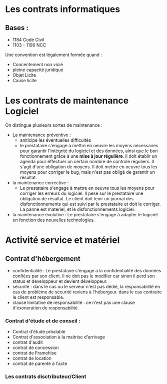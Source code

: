 # Les contrats informatiques
 ## Bases :
 - 1184 Code Civil  
 - 1103 - 1106 NCC


 Une convention est légalement formée quand :
- Concentement non vicié
- pleine capacité juridique
- Objet Licite
- Cause licite

# Les contrats de maintenance Logiciel
On distingue plusieurs sortes de maintenance :
  - La maintenance préventive :
    - aniticipe les éventuelles difficultés
    - le prestataire s'engage à mettre en oeuvre les moyens nécessaires pour garantir l'intégrité du logiciel et des données, ainsi que le bon fonctionnement grâce à une **mise à jour régulière**.
    Il doit établir un agenda pour éffectuer un certain nombre de controle réguliers. Il s'agit d'une obligation de moyens. Il doit mettre en oeuvre tous les moyens pour corriger le bug, mais n'est pas obligé de garantir un résultat.
  - la maintenance corrective :
    - Le prestataire s'engage à mettre en oeuvre tous les moyens pour corriger les erreurs du logiciel. Il pese sur le prestataire une obligation de résultat.
    Le client doit tenir un journal des disfonctionnements qui est suivi par le prestataire et doit le corriger. La panne est materiel, et le disfonctionnements logiciel.
  - la maintenance évolutive : Le prestataire s'engage à adapter le logiciel en fonction des nouvelles technologies.

  # Activité service et matériel

  ## Contrat d'hébergement
  - confidentialité :
  Le prestataire s'engage a la confidentialité des données confiées par son client. Il ne doit pas le modifier car sinon il perd son status et developpeur et devient développeur.
  - sécurité : dans le cas ou le serveur n'est pas dédié, la responsabilité en cas de problème de sécurité reviens à l'hébergeur. dans le cas contraire le client est responsable.  
  - clause limitative de responsabilité :
   ce n'est pas une clause d'exoneration de responsabilité.

###  Contrat d'étude et de conseil :
   - Contrat d'étude préalable
   - Contrat d'association à la maitrise d'arrivage
   - contrat d'audit
   - contrat de concession
   - contrat de Framehise
   - contrat de location
   - contrat de parenté à l'acte  
   
### Les contrats disctributeur/Client
